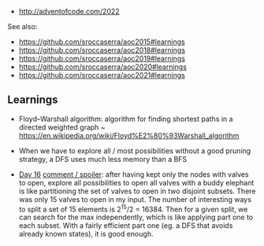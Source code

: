 - <http://adventofcode.com/2022>

See also:

- <https://github.com/sroccaserra/aoc2015#learnings>
- <https://github.com/sroccaserra/aoc2018#learnings>
- <https://github.com/sroccaserra/aoc2019#learnings>
- <https://github.com/sroccaserra/aoc2020#learnings>
- <https://github.com/sroccaserra/aoc2021#learnings>

## Learnings

- Floyd–Warshall algorithm: algorithm for finding shortest paths in a directed
  weighted graph ~
  <https://en.wikipedia.org/wiki/Floyd%E2%80%93Warshall_algorithm>

- When we have to explore all / most possibilities without a good pruning
  strategy, a DFS uses much less memory than a BFS

- [Day 16][day16] [comment / spoiler][src16]: after having kept only the nodes
  with valves to open, explore all possibilities to open all valves with a
  buddy elephant is like partitioning the set of valves to open in two disjoint
  subsets. There was only 15 valves to open in my input. The number of
  interesting ways to split a set of 15 elements is 2<sup>15</sup>/2 = 16384.
  Then for a given split, we can search for the max independently, which is
  like applying part one to each subset. With a fairly efficient part one (eg.
  a DFS that avoids already known states), it is good enough.

[day16]: https://adventofcode.com/2022/day/16
[src16]: /sroccaserra/aoc2022/blob/main/src/16.py
